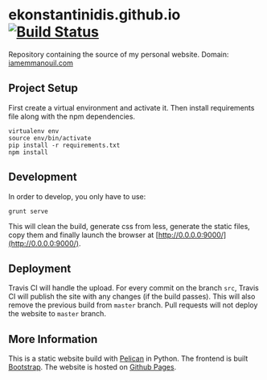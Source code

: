 # ekonstantinidis.github.io [![Build Status](https://travis-ci.org/ekonstantinidis/ekonstantinidis.github.io.svg?branch=src)](https://travis-ci.org/ekonstantinidis/ekonstantinidis.github.io)
Repository containing the source of my personal website. Domain: [iamemmanouil.com](http://www.iamemmanouil.com/)


## Project Setup
First create a virtual environment and activate it. Then install requirements file along with the npm dependencies.

	virtualenv env
	source env/bin/activate
	pip install -r requirements.txt
	npm install


## Development
In order to develop, you only have to use:

	grunt serve

This will clean the build, generate css from less, generate the static files, copy them and finally launch the browser at [http://0.0.0.0:9000/](http://0.0.0.0:9000/).


## Deployment

Travis CI will handle the upload. For every commit on the branch `src`, Travis CI will publish the site with any changes (if the build passes). This will also remove the previous build from `master` branch. Pull requests will not deploy the website to `master` branch.


## More Information

This is a static website build with [Pelican](http://www.getpelican.com/) in Python. The frontend is built [Bootstrap](http://www.getbootstrap.com/). The website is hosted on [Github Pages](http://pages.github.com/).